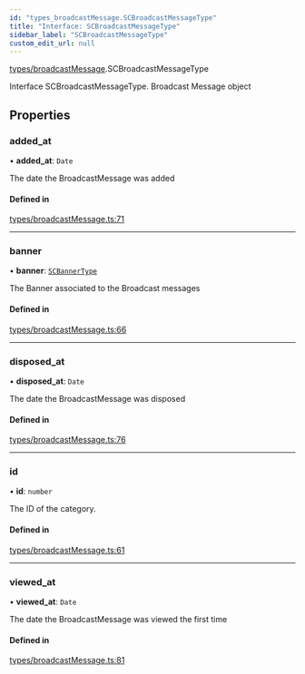 ```yaml
---
id: "types_broadcastMessage.SCBroadcastMessageType"
title: "Interface: SCBroadcastMessageType"
sidebar_label: "SCBroadcastMessageType"
custom_edit_url: null
---
```


[types/broadcastMessage](../modules/types_broadcastMessage).SCBroadcastMessageType

Interface SCBroadcastMessageType.
Broadcast Message object

## Properties

### added\_at

• **added\_at**: `Date`

The date the BroadcastMessage was added

#### Defined in

[types/broadcastMessage.ts:71](https://github.com/selfcommunity/community-ui/blob/0c5b0c7/packages/sc-core/src/types/broadcastMessage.ts#L71)

___

### banner

• **banner**: [`SCBannerType`](types_broadcastMessage.SCBannerType)

The Banner associated to the Broadcast messages

#### Defined in

[types/broadcastMessage.ts:66](https://github.com/selfcommunity/community-ui/blob/0c5b0c7/packages/sc-core/src/types/broadcastMessage.ts#L66)

___

### disposed\_at

• **disposed\_at**: `Date`

The date the BroadcastMessage was disposed

#### Defined in

[types/broadcastMessage.ts:76](https://github.com/selfcommunity/community-ui/blob/0c5b0c7/packages/sc-core/src/types/broadcastMessage.ts#L76)

___

### id

• **id**: `number`

The ID of the category.

#### Defined in

[types/broadcastMessage.ts:61](https://github.com/selfcommunity/community-ui/blob/0c5b0c7/packages/sc-core/src/types/broadcastMessage.ts#L61)

___

### viewed\_at

• **viewed\_at**: `Date`

The date the BroadcastMessage was viewed the first time

#### Defined in

[types/broadcastMessage.ts:81](https://github.com/selfcommunity/community-ui/blob/0c5b0c7/packages/sc-core/src/types/broadcastMessage.ts#L81)
